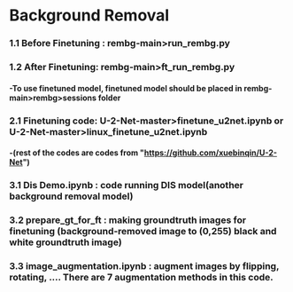 # Background Removal

### 1.1 Before Finetuning : rembg-main>run_rembg.py  
### 1.2 After Finetuning: rembg-main>ft_run_rembg.py
#### -To use finetuned model, finetuned model should be placed in rembg-main>rembg>sessions folder

### 2.1 Finetuning code: U-2-Net-master>finetune_u2net.ipynb or U-2-Net-master>linux_finetune_u2net.ipynb  
#### -(rest of the codes are codes from "https://github.com/xuebinqin/U-2-Net")  

### 3.1 Dis Demo.ipynb : code running DIS model(another background removal model)  
### 3.2 prepare_gt_for_ft : making groundtruth images for finetuning (background-removed image to (0,255) black and white groundtruth image)  
### 3.3 image_augmentation.ipynb : augment images by flipping, rotating, .... There are 7 augmentation methods in this code.
